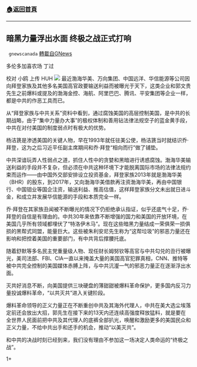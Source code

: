 ###  [:house:返回首頁](https://github.com/ourhimalayas/txt)
---

## 暗黑力量浮出水面 终极之战正式打响
` gnewscanada` [轉載自GNews](https://gnews.org/zh-hans/459945/)

多伦多加喜农场 丁过

校对 小鸥 上传 HUH
![]()![](https://media.discordapp.net/attachments/769591491172499516/770450138887880714/Snipaste_2020-10-27_08-53-28.png)
最近渤海华美、万向集团、中国远洋、华信能源等公司因向拜登家族及其他多名美国高官政要输送利益而被曝光于天下，这类企业和郭文贵先生之前爆料或提及的渤海金控、海航、阿里巴巴、腾讯、平安集团等企业一样，都是中共的作恶工具而已。

从“拜登家族与中共关系”资料中看到，通过腐蚀美国的高层控制美国，是中共的长期战略，由于“集中力量办大事”的极权体制和善用钻法律法规空子的蓝金黄手段，中共在对付美国的制度弱点时有极大的优势。

杨洁篪是渗透美国的关键人物，早在1993年就任驻美公使，杨洁篪当时就结识乔·拜登，这为之后习近平任副主席期间和乔·拜登“相向而行”做了铺垫。

中共深谙玩弄人性弱点之道，抓住人性中的贪婪和黑暗进行诱惑腐蚀。渤海华美输送利益的手段并不复杂，但必须在中共这种环境下才能脱离国际市场的法律法规约束而运作——由中国外交部安排设立投资基金，拜登家族2013年就是渤海华美（BHR）的股东，到2017年，又向渤海华美借款再注资渤海华美，再由中国银行、中国钼业等国企注资，输送利益、推高估值，这样拜登家族分文未出就日进斗金，和成立并发展华信能源的手段和本质完全一样。

乔·拜登在其家族丑闻被不断曝光的情况下仍拒绝承认指证，似乎还底气十足，乔·拜登的自信是有理由的。中共30年来依靠不断增强的国力和美国的开放环境，在美国几乎所有领域都埋伏了“特洛伊木马”。现在这些暗黑力量结成一荣俱荣一损俱损的黑帮式同盟，能量巨大。这些被朱利安尼先生称为“这帮垃圾”的邪恶力量还在影响和把控着美国的重要部门，有中共背后撑腰托底。

随着舒默等多名民主党重量级人物、现任财长姆努钦等高官与中共勾兑的丑行被曝光，美司法部、FBl、ClA一直以来掩盖大量的美国高官犯罪真相，CNN、推特等被中共完全控制的美国媒体赤膊上阵，与中共沆瀣一气的邪恶力量正在逐渐浮出水面。

灭共好消息不断，向美国提供三块硬盘的薄甜甜被爆料革命保护，更多国内反习力量投诚爆料革命，“以共灭共”进入关键阶段。

爆料革命领导的正义力量正在不断重创中共及其海外代理人，中共在美大选尘埃落定前还会放出大招，郭先生在接下来的13天内还连续高强度释放猛料，就是要在全世界人民面前把中共及其代理人的底裤全部扒光，唤醒和激励更多的美国民众和正义力量，不给中共出手和还手的机会，推动“以美灭共”。

和中共的决战时刻已经到来，我们没有理由不参加这一场决定人类命运的“终极之战”。

1+
